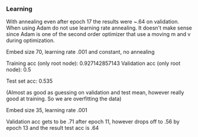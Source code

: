 ### Learning
With annealing even after epoch 17 the results were ~.64 on validation.
When using Adam do not use learning rate annealing. It doesn't make sense since Adam is one of the second order optimizer that use a moving m and v during optimization.

Embed size 70, learning rate .001 and constant, no annealing

Training acc (only root node): 0.927142857143
Validation acc (only root node): 0.5

Test set acc: 0.535

(Almost as good as guessing on validation and test mean, however really good at training. So we are overfitting the data)

Embed size 35, learning rate .001 

Validation acc gets to be .71 after epoch 11, however drops off to .56 by epoch 13 and the result test acc is .64
